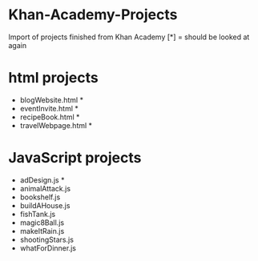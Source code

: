 # Khan-Academy-Projects
Import of projects finished from Khan Academy
[*] = should be looked at again

html projects
=============================================
- blogWebsite.html *
- eventInvite.html *
- recipeBook.html *
- travelWebpage.html *

JavaScript projects
=============================================
- adDesign.js *
- animalAttack.js
- bookshelf.js
- buildAHouse.js
- fishTank.js
- magic8Ball.js
- makeItRain.js
- shootingStars.js
- whatForDinner.js
